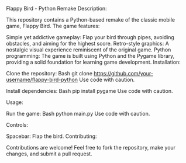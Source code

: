 Flappy Bird - Python Remake
Description:

This repository contains a Python-based remake of the classic mobile game, Flappy Bird. The game features:

Simple yet addictive gameplay: Flap your bird through pipes, avoiding obstacles, and aiming for the highest score.
Retro-style graphics: A nostalgic visual experience reminiscent of the original game.
Python programming: The game is built using Python and the Pygame library, providing a solid foundation for learning game development.
Installation:

Clone the repository:
Bash
git clone https://github.com/your-username/flappy-bird-python
Use code with caution.

Install dependencies:
Bash
pip install pygame
Use code with caution.

Usage:

Run the game:
Bash
python main.py
Use code with caution.

Controls:

Spacebar: Flap the bird.
Contributing:

Contributions are welcome! Feel free to fork the repository, make your changes, and submit a pull request.
